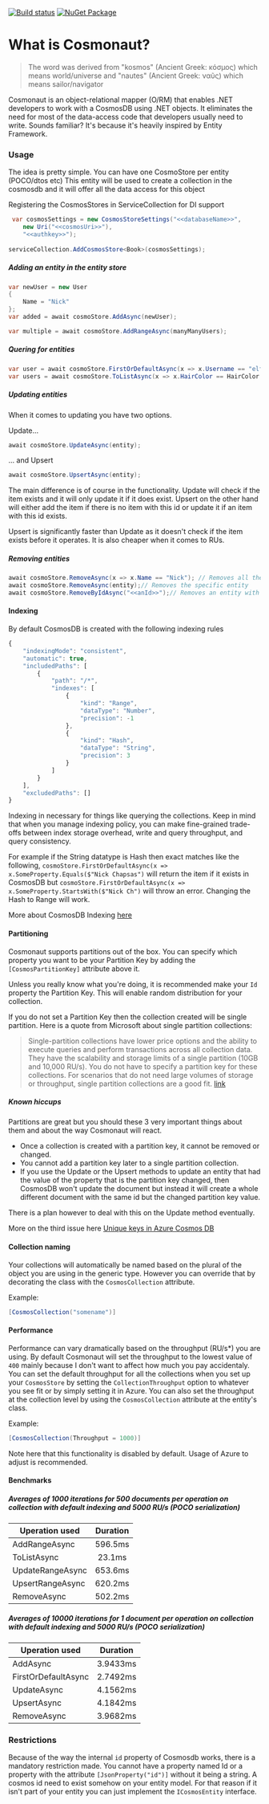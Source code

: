[![Build status](https://ci.appveyor.com/api/projects/status/au32jna62iue4wut?svg=true)](https://ci.appveyor.com/project/Elfocrash/cosmonaut) [![NuGet Package](https://img.shields.io/nuget/v/Cosmonaut.svg)](https://www.nuget.org/packages/Cosmonaut)

# What is Cosmonaut?

> The word was derived from "kosmos" (Ancient Greek: κόσμος) which means world/universe and "nautes" (Ancient Greek: ναῦς) which means sailor/navigator

Cosmonaut is an object-relational mapper (O/RM) that enables .NET developers to work with a CosmosDB using .NET objects. It eliminates the need for most of the data-access code that developers usually need to write. Sounds familiar? It's because it's heavily inspired by Entity Framework.

### Usage 
The idea is pretty simple. You can have one CosmoStore per entity (POCO/dtos etc)
This entity will be used to create a collection in the cosmosdb and it will offer all the data access for this object

Registering the CosmosStores in ServiceCollection for DI support
```csharp
 var cosmosSettings = new CosmosStoreSettings("<<databaseName>>", 
    new Uri("<<cosmosUri>>"), 
    "<<authkey>>");
                
serviceCollection.AddCosmosStore<Book>(cosmosSettings);
```

##### Adding an entity in the entity store
```csharp
var newUser = new User
{
    Name = "Nick"
};
var added = await cosmoStore.AddAsync(newUser);

var multiple = await cosmoStore.AddRangeAsync(manyManyUsers);
```

##### Quering for entities
```csharp
var user = await cosmoStore.FirstOrDefaultAsync(x => x.Username == "elfocrash");
var users = await cosmoStore.ToListAsync(x => x.HairColor == HairColor.Black);
```

##### Updating entities
When it comes to updating you have two options.

Update...
```csharp
await cosmoStore.UpdateAsync(entity);
```

... and Upsert
```csharp
await cosmoStore.UpsertAsync(entity);
```

The main difference is of course in the functionality.
Update will check if the item exists and it will only update it if it does exist.
Upsert on the other hand will either add the item if there is no item with this id or update it if an item with this id exists.

Upsert is significantly faster than Update as it doesn't check if the item exists before it operates. It is also cheaper when it comes to RUs.

##### Removing entities
```csharp
await cosmoStore.RemoveAsync(x => x.Name == "Nick"); // Removes all the entities that match the criteria
await cosmoStore.RemoveAsync(entity);// Removes the specific entity
await cosmoStore.RemoveByIdAsync("<<anId>>");// Removes an entity with the specified ID
```

#### Indexing
By default CosmosDB is created with the following indexing rules

```javascript
{
    "indexingMode": "consistent",
    "automatic": true,
    "includedPaths": [
        {
            "path": "/*",
            "indexes": [
                {
                    "kind": "Range",
                    "dataType": "Number",
                    "precision": -1
                },
                {
                    "kind": "Hash",
                    "dataType": "String",
                    "precision": 3
                }
            ]
        }
    ],
    "excludedPaths": []
}
```

Indexing in necessary for things like querying the collections.
Keep in mind that when you manage indexing policy, you can make fine-grained trade-offs between index storage overhead, write and query throughput, and query consistency.

For example if the String datatype is Hash then exact matches like the following,
`cosmoStore.FirstOrDefaultAsync(x => x.SomeProperty.Equals($"Nick Chapsas")`
will return the item if it exists in CosmosDB but 
`cosmoStore.FirstOrDefaultAsync(x => x.SomeProperty.StartsWith($"Nick Ch")`
will throw an error. Changing the Hash to Range will work.

More about CosmosDB Indexing [here](https://docs.microsoft.com/en-us/azure/cosmos-db/indexing-policies)

#### Partitioning
Cosmonaut supports partitions out of the box. You can specify which property you want to be your Partition Key by adding the `[CosmosPartitionKey]` attribute above it.

Unless you really know what you're doing, it is recommended make your `Id` property the Partition Key. This will enable random distribution for your collection.

If you do not set a Partition Key then the collection created will be single partition. Here is a quote from Microsoft about single partition collections: 
> Single-partition collections have lower price options and the ability to execute queries and perform transactions across all collection data. They have the scalability and storage limits of a single partition (10GB and 10,000 RU/s). You do not have to specify a partition key for these collections. For scenarios that do not need large volumes of storage or throughput, single partition collections are a good fit.
[link](https://azure.microsoft.com/en-gb/blog/10-things-to-know-about-documentdb-partitioned-collections/)

##### Known hiccups
Partitions are great but you should these 3 very important things about them and about the way Cosmonaut will react.

* Once a collection is created with a partition key, it cannot be removed or changed.
* You cannot add a partition key later to a single partition collection.
* If you use the Update or the Upsert methods to update an entity that had the value of the property that is the partition key changed, then CosmosDB won't update the document but instead it will create a whole different document with the same id but the changed partition key value.

There is a plan however to deal with this on the Update method eventually.

More on the third issue here [Unique keys in Azure Cosmos DB](https://docs.microsoft.com/en-us/azure/cosmos-db/unique-keys)

#### Collection naming
Your collections will automatically be named based on the plural of the object you are using in the generic type.
However you can override that by decorating the class with the `CosmosCollection` attribute.

Example:
```csharp
[CosmosCollection("somename")]
```

#### Performance
Performance can vary dramatically based on the throughput (RU/s*) you are using.
By default Cosmonaut will set the throughput to the lowest value of `400` mainly because I don't want to affect how much you pay accidentaly.
You can set the default throughput for all the collections when you set up your `CosmosStore` by setting the `CollectionThroughput` option to whatever you see fit or by simply setting it in Azure.
You can also set the throughput at the collection level by using the `CosmosCollection` attribute at the entity's class.

Example:
```csharp
[CosmosCollection(Throughput = 1000)]
```
Note here that this functionality is disabled by default. Usage of Azure to adjust is recommended.

#### Benchmarks

##### Averages of 1000 iterations for 500 documents per operation on collection with default indexing and 5000 RU/s (POCO serialization)

| Uperation used | Duration |
| ------------- |:-------------:|
| AddRangeAsync | 596.5ms |
| ToListAsync |23.1ms|
| UpdateRangeAsync |653.6ms|
| UpsertRangeAsync |620.2ms|
| RemoveAsync | 502.2ms |

##### Averages of 10000 iterations for 1 document per operation on collection with default indexing and 5000 RU/s (POCO serialization)
| Uperation used | Duration |
| ------------- |:-------------:|
| AddAsync | 3.9433ms |
| FirstOrDefaultAsync | 2.7492ms |
| UpdateAsync | 4.1562ms |
| UpsertAsync | 4.1842ms |
| RemoveAsync | 3.9682ms |

### Restrictions
Because of the way the internal `id` property of Cosmosdb works, there is a mandatory restriction made.
You cannot have a property named Id or a property with the attribute `[JsonProperty("id")]` without it being a string.
A cosmos id need to exist somehow on your entity model. For that reason if it isn't part of your entity you can just implement the `ICosmosEntity` interface.
